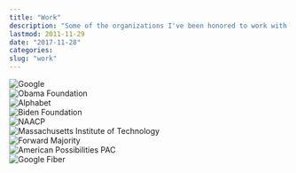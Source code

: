 ```yaml
---
title: "Work"
description: "Some of the organizations I've been honored to work with."
lastmod: 2011-11-29
date: "2017-11-28"
categories:
slug: "work"
---
```


<div class="row gutters ">

<div class="col col-4"><img alt="Google" src="/work/work-logo-google.png"></div>

<div class="col col-4"><img alt="Obama Foundation" src="/work/work-logo-bof.png"></div>

<div class="col col-4"><img alt="Alphabet" src="/work/work-logo-alphabet.png"></div>

<div class="col col-4"><img alt="Biden Foundation" src="/work/work-logo-biden.png"></div>

<div class="col col-4"><img alt="NAACP" src="/work/work-logo-naacp.png"></div>

<div class="col col-4"><img alt="Massachusetts Institute of Technology" src="/work/work-logo-mit.png"></div>

<div class="col col-4"><img alt="Forward Majority" src="/work/work-logo-fm.png"></div>

<div class="col col-4"><img alt="American Possibilities PAC" src="/work/work-logo-americanpossibilities.png"></div>

<div class="col col-4"><img alt="Google Fiber" src="/work/work-logo-fiber.png"></div>

</div>